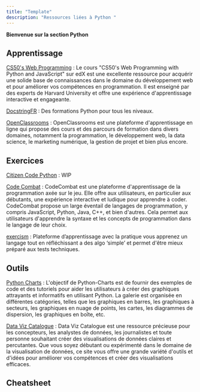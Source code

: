 ```yaml
---
title: "Template"
description: "Ressources liées à Python "
---
```


**Bienvenue sur la section Python**


## Apprentissage

[CS50's Web Programming](https://courses.edx.org/courses/course-v1:HarvardX+CS50W+Web/8a184b522ff64485b6701b8a05d1160e/) : Le cours "CS50's Web Programming with Python and JavaScript" sur edX est une excellente ressource pour acquérir une solide base de connaissances dans le domaine du développement web et pour améliorer vos compétences en programmation. Il est enseigné par des experts de Harvard University et offre une expérience d'apprentissage interactive et engageante.

[DocstringFR](https://www.docstring.fr/) : Des formations Python pour tous les niveaux.

[OpenClassrooms](https://openclassrooms.com/fr/) : OpenClassrooms est une plateforme d'apprentissage en ligne qui propose des cours et des parcours de formation dans divers domaines, notamment la programmation, le développement web, la data science, le marketing numérique, la gestion de projet et bien plus encore.

## Exercices

[Citizen Code Python](https://www.futureengineer.fr/) : WIP

[Code Combat](https://codecombat.com/) : CodeCombat est une plateforme d'apprentissage de la programmation axée sur le jeu. Elle offre aux utilisateurs, en particulier aux débutants, une expérience interactive et ludique pour apprendre à coder. CodeCombat propose un large éventail de langages de programmation, y compris JavaScript, Python, Java, C++, et bien d'autres. Cela permet aux utilisateurs d'apprendre la syntaxe et les concepts de programmation dans le langage de leur choix.

[exercism](https://exercism.org/) : Plateforme d’apprentissage avec la pratique vous apprenez un langage tout en réfléchissant a des algo ‘simple’ et permet d'être mieux préparé aux tests techniques.

## Outils

[Python Charts](https://python-charts.com/) : L'objectif de Python-Charts est de fournir des exemples de code et des tutoriels pour aider les utilisateurs à créer des graphiques attrayants et informatifs en utilisant Python. La galerie est organisée en différentes catégories, telles que les graphiques en barres, les graphiques à secteurs, les graphiques en nuage de points, les cartes, les diagrammes de dispersion, les graphiques en boîte, etc.

[Data Viz Catalogue](https://datavizcatalogue.com/) : Data Viz Catalogue est une ressource précieuse pour les concepteurs, les analystes de données, les journalistes et toute personne souhaitant créer des visualisations de données claires et percutantes. Que vous soyez débutant ou expérimenté dans le domaine de la visualisation de données, ce site vous offre une grande variété d'outils et d'idées pour améliorer vos compétences et créer des visualisations efficaces.

## Cheatsheet



